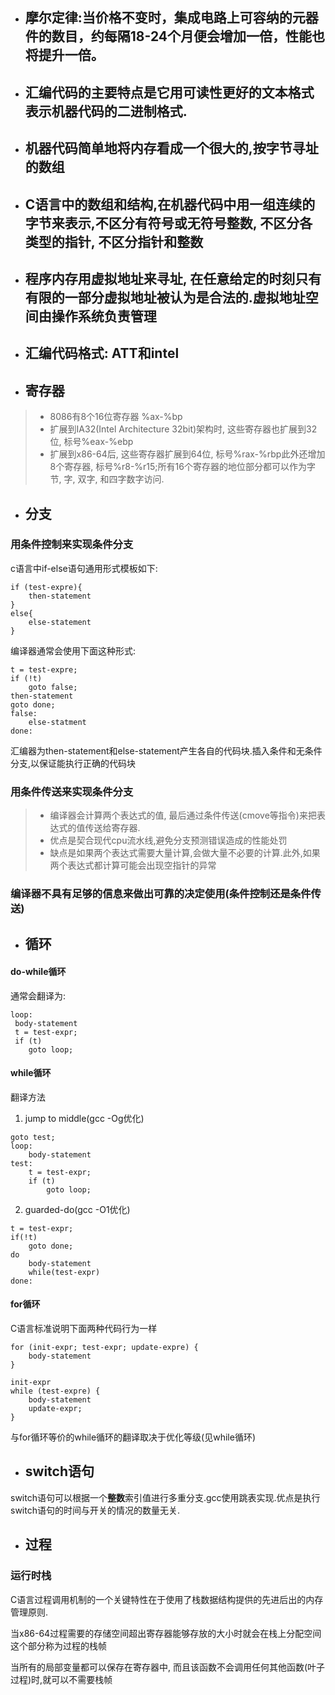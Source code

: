 - ## 摩尔定律:当价格不变时，集成电路上可容纳的元器件的数目，约每隔18-24个月便会增加一倍，性能也将提升一倍。

- ## 汇编代码的主要特点是它用可读性更好的文本格式表示机器代码的二进制格式.

- ## 机器代码简单地将内存看成一个很大的,按字节寻址的数组

- ## C语言中的数组和结构,在机器代码中用一组连续的字节来表示,不区分有符号或无符号整数, 不区分各类型的指针, 不区分指针和整数

- ## 程序内存用虚拟地址来寻址, 在任意给定的时刻只有有限的一部分虚拟地址被认为是合法的.虚拟地址空间由操作系统负责管理


- ## 汇编代码格式: ATT和intel

- ## 寄存器
> - 8086有8个16位寄存器 %ax-%bp
> - 扩展到IA32(Intel Architecture 32bit)架构时, 这些寄存器也扩展到32位, 标号%eax-%ebp
> - 扩展到x86-64后, 这些寄存器扩展到64位, 标号%rax-%rbp此外还增加8个寄存器, 标号%r8-%r15;所有16个寄存器的地位部分都可以作为字节, 字, 双字, 和四字数字访问.

- ## 分支

### 用条件控制来实现条件分支

c语言中if-else语句通用形式模板如下:
```
if (test-expre){
    then-statement
}
else{
    else-statement
}
```
编译器通常会使用下面这种形式:
```
t = test-expre;
if (!t)
    goto false;
then-statement
goto done;
false:
    else-statment
done:
```
汇编器为then-statement和else-statement产生各自的代码块.插入条件和无条件分支,以保证能执行正确的代码块

### 用条件传送来实现条件分支
> - 编译器会计算两个表达式的值, 最后通过条件传送(cmove等指令)来把表达式的值传送给寄存器.
> - 优点是契合现代cpu流水线,避免分支预测错误造成的性能处罚
> - 缺点是如果两个表达式需要大量计算,会做大量不必要的计算.此外,如果两个表达式都计算可能会出现空指针的异常

### 编译器不具有足够的信息来做出可靠的决定使用(条件控制还是条件传送)

- ## 循环
#### do-while循环
通常会翻译为:
```
loop:
 body-statement
 t = test-expr;
 if (t)
    goto loop;
```

#### while循环
翻译方法
1. jump to middle(gcc -Og优化)
```
goto test;
loop:
    body-statement
test:
    t = test-expr;
    if (t)
        goto loop;
```
2. guarded-do(gcc -O1优化)
```
t = test-expr;
if(!t)
    goto done;
do
    body-statement
    while(test-expr)
done:
```

#### for循环
C语言标准说明下面两种代码行为一样
```
for (init-expr; test-expr; update-expre) {
    body-statement
}
```

```
init-expr
while (test-expre) {
    body-statement
    update-expr;
}

```
与for循环等价的while循环的翻译取决于优化等级(见while循环)

- ## switch语句
switch语句可以根据一个**整数**索引值进行多重分支.gcc使用跳表实现.优点是执行switch语句的时间与开关的情况的数量无关.

- ## 过程
### 运行时栈
C语言过程调用机制的一个关键特性在于使用了栈数据结构提供的先进后出的内存管理原则.

当x86-64过程需要的存储空间超出寄存器能够存放的大小时就会在栈上分配空间这个部分称为过程的栈帧

当所有的局部变量都可以保存在寄存器中, 而且该函数不会调用任何其他函数(叶子过程)时,就可以不需要栈帧









